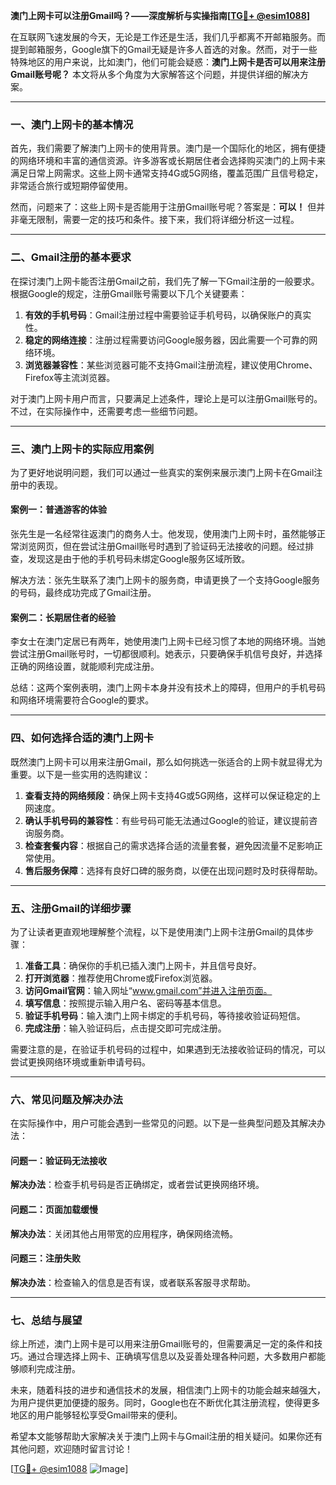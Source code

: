 **澳门上网卡可以注册Gmail吗？——深度解析与实操指南[[TG💪+ @esim1088](https://t.me/s/esim1088)]**

在互联网飞速发展的今天，无论是工作还是生活，我们几乎都离不开邮箱服务。而提到邮箱服务，Google旗下的Gmail无疑是许多人首选的对象。然而，对于一些特殊地区的用户来说，比如澳门，他们可能会疑惑：**澳门上网卡是否可以用来注册Gmail账号呢？** 本文将从多个角度为大家解答这个问题，并提供详细的解决方案。

---

### **一、澳门上网卡的基本情况**

首先，我们需要了解澳门上网卡的使用背景。澳门是一个国际化的地区，拥有便捷的网络环境和丰富的通信资源。许多游客或长期居住者会选择购买澳门的上网卡来满足日常上网需求。这些上网卡通常支持4G或5G网络，覆盖范围广且信号稳定，非常适合旅行或短期停留使用。

然而，问题来了：这些上网卡是否能用于注册Gmail账号呢？答案是：**可以！** 但并非毫无限制，需要一定的技巧和条件。接下来，我们将详细分析这一过程。

---

### **二、Gmail注册的基本要求**

在探讨澳门上网卡能否注册Gmail之前，我们先了解一下Gmail注册的一般要求。根据Google的规定，注册Gmail账号需要以下几个关键要素：

1. **有效的手机号码**：Gmail注册过程中需要验证手机号码，以确保账户的真实性。
2. **稳定的网络连接**：注册过程需要访问Google服务器，因此需要一个可靠的网络环境。
3. **浏览器兼容性**：某些浏览器可能不支持Gmail注册流程，建议使用Chrome、Firefox等主流浏览器。

对于澳门上网卡用户而言，只要满足上述条件，理论上是可以注册Gmail账号的。不过，在实际操作中，还需要考虑一些细节问题。

---

### **三、澳门上网卡的实际应用案例**

为了更好地说明问题，我们可以通过一些真实的案例来展示澳门上网卡在Gmail注册中的表现。

#### **案例一：普通游客的体验**
张先生是一名经常往返澳门的商务人士。他发现，使用澳门上网卡时，虽然能够正常浏览网页，但在尝试注册Gmail账号时遇到了验证码无法接收的问题。经过排查，发现这是由于他的手机号码未绑定Google服务区域所致。

解决方法：张先生联系了澳门上网卡的服务商，申请更换了一个支持Google服务的号码，最终成功完成了Gmail注册。

#### **案例二：长期居住者的经验**
李女士在澳门定居已有两年，她使用澳门上网卡已经习惯了本地的网络环境。当她尝试注册Gmail账号时，一切都很顺利。她表示，只要确保手机信号良好，并选择正确的网络设置，就能顺利完成注册。

总结：这两个案例表明，澳门上网卡本身并没有技术上的障碍，但用户的手机号码和网络环境需要符合Google的要求。

---

### **四、如何选择合适的澳门上网卡**

既然澳门上网卡可以用来注册Gmail，那么如何挑选一张适合的上网卡就显得尤为重要。以下是一些实用的选购建议：

1. **查看支持的网络频段**：确保上网卡支持4G或5G网络，这样可以保证稳定的上网速度。
2. **确认手机号码的兼容性**：有些号码可能无法通过Google的验证，建议提前咨询服务商。
3. **检查套餐内容**：根据自己的需求选择合适的流量套餐，避免因流量不足影响正常使用。
4. **售后服务保障**：选择有良好口碑的服务商，以便在出现问题时及时获得帮助。

---

### **五、注册Gmail的详细步骤**

为了让读者更直观地理解整个流程，以下是使用澳门上网卡注册Gmail的具体步骤：

1. **准备工具**：确保你的手机已插入澳门上网卡，并且信号良好。
2. **打开浏览器**：推荐使用Chrome或Firefox浏览器。
3. **访问Gmail官网**：输入网址“www.gmail.com”并进入注册页面。
4. **填写信息**：按照提示输入用户名、密码等基本信息。
5. **验证手机号码**：输入澳门上网卡绑定的手机号码，等待接收验证码短信。
6. **完成注册**：输入验证码后，点击提交即可完成注册。

需要注意的是，在验证手机号码的过程中，如果遇到无法接收验证码的情况，可以尝试更换网络环境或重新申请号码。

---

### **六、常见问题及解决办法**

在实际操作中，用户可能会遇到一些常见的问题。以下是一些典型问题及其解决办法：

#### **问题一：验证码无法接收**
**解决办法**：检查手机号码是否正确绑定，或者尝试更换网络环境。

#### **问题二：页面加载缓慢**
**解决办法**：关闭其他占用带宽的应用程序，确保网络流畅。

#### **问题三：注册失败**
**解决办法**：检查输入的信息是否有误，或者联系客服寻求帮助。

---

### **七、总结与展望**

综上所述，澳门上网卡是可以用来注册Gmail账号的，但需要满足一定的条件和技巧。通过合理选择上网卡、正确填写信息以及妥善处理各种问题，大多数用户都能够顺利完成注册。

未来，随着科技的进步和通信技术的发展，相信澳门上网卡的功能会越来越强大，为用户提供更加便捷的服务。同时，Google也在不断优化其注册流程，使得更多地区的用户能够轻松享受Gmail带来的便利。

希望本文能够帮助大家解决关于澳门上网卡与Gmail注册的相关疑问。如果你还有其他问题，欢迎随时留言讨论！

[[TG💪+ @esim1088](https://t.me/s/esim1088) ![Image](https://i.postimg.cc/4NQfJmqS/Snipaste-2025-05-13-00-14-12.png)]